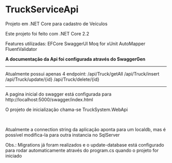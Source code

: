 # TruckServiceApi
Projeto em .NET Core para cadastro de Veículos

Este projeto foi feito com .NET Core 2.2

Features utilizadas:
EFCore
SwaggerUI
Moq for xUnit
AutoMapper
FluentValidator

<b> A documentação da Api foi configurada através do SwaggerGen </b>
<hr>
Atualmente possui apenas 4 endpoint:
/api/Truck/getAll
/api/Truck/insert
/api/Truck/update/{id}
/api/Truck/delete/{id}

<hr>
A pagina inicial do swagger está configurada para http://localhost:5000/swagger/index.html 

<br >

O projeto de inicialização chama-se TruckSystem.WebApi

<br >

Atualmente a connection string da aplicação aponta para um localdb, mas é possível modifica-la para outra instancia no SqlServer

Obs.:
Migrations já foram realizados e o update-database está configurado para rodar automaticamente através do program.cs quando o projeto for iniciado
